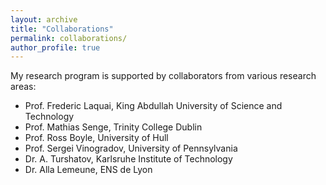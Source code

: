 ```yaml
---
layout: archive
title: "Collaborations"
permalink: collaborations/
author_profile: true
---
```


My research program is supported by collaborators from various research areas:<br/>

* Prof. Frederic Laquai, King Abdullah University of Science and Technology<br/>
* Prof. Mathias Senge, Trinity College Dublin<br/>
* Prof. Ross Boyle, University of Hull<br/>
* Prof. Sergei Vinogradov, University of Pennsylvania<br/>
* Dr. A. Turshatov, Karlsruhe Institute of Technology<br/>
* Dr. Alla Lemeune, ENS de Lyon
